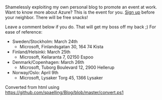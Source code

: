 ﻿Shamelessly exploiting my own personal blog to promote an event at work.
Want to know more about Azure? This is the event for you. [Sign
up](http://lp.lumagate.com/cloud-os-summit-2015) before your neighbor.
There will be free snacks!

Leave a comment below if you do. That will get my boss off my back ;)
For ease of reference:
-   Sweden/Stockholm: March 24th
    -   Microsoft, Finlandsgatan 30, 164 74 Kista
-   Finland/Helsinki: March 25th
    -   Microsoft, Keilaranta 7, 02150 Espoo
-   Denmark/Copenhagen: March 26th
    -   Microsoft, Tuborg Boulevard 12, 2900 Hellerup
-   Norway/Oslo: April 9th
    -   Microsoft, Lysaker Torg 45, 1366 Lysaker

Converted from html using https://github.com/spaelling/Blog/blob/master/convert.ps1 

